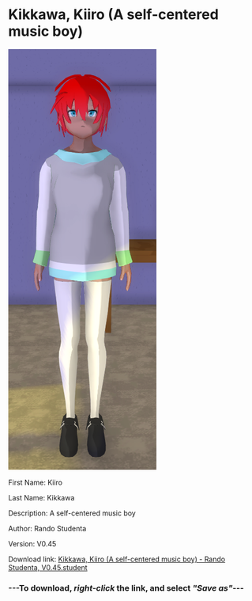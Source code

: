 # Kikkawa, Kiiro (A self-centered music boy)

<img src = "https://raw.githubusercontent.com/Arbiter1223/Daigaku-Gurashi-Custom-Students/master/Students/Files/Kikkawa%2C%20Kiiro%20(A%20self-centered%20music%20boy).png">

First Name: Kiiro

Last Name: Kikkawa

Description: A self-centered music boy

Author: Rando Studenta

Version: V0.45

Download link: <a href="https://raw.githubusercontent.com/Arbiter1223/Daigaku-Gurashi-Custom-Students/master/Students/Files/Kikkawa%2C%20Kiiro%20(A%20self-centered%20music%20boy)%20-%20Rando%20Studenta%2C%20V0.45.student">Kikkawa, Kiiro (A self-centered music boy) - Rando Studenta, V0.45.student</a>

### ---**To download, _right-click_ the link, and select _"Save as"_**---
